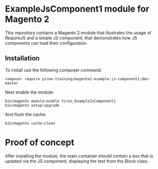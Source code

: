 # ExampleJsComponent1 module for Magento 2
This repository contains a Magento 2 module that illustrates the usage
of RequireJS and a simple JS component, that demonstrates how JS components
can load their configuration.

## Installation
To install use the following composer command:

    composer require yireo-training/magento2-example-js-component1:dev-master

Next enable the module:

    bin/magento module:enable Yireo_ExampleJsComponent1
    bin/magento setup:upgrade

And flush the cache:

    bin/magento cache:clean

# Proof of concept
After installing the module, the main container should contain a box that is updated via the JS component,
displaying the text from the Block class.
